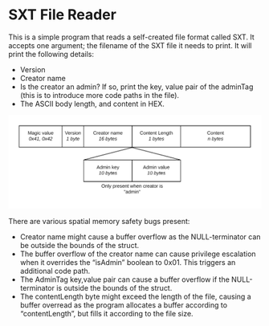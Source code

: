 # SXT File Reader

This is a simple program that reads a self-created file format called SXT. It accepts one argument; the filename of the SXT file it needs to print. It will print the following details:

* Version
* Creator name
* Is the creator an admin? If so, print the key, value pair of the adminTag (this is to introduce more code paths in the file).
* The ASCII body length, and content in HEX.

![alt text](./SXT.png "Logo Title Text 1")


There are various spatial memory safety bugs present:

* Creator name might cause a buffer overflow as the NULL-terminator can be outside the bounds of the struct.
* The buffer overflow of the creator name can cause privilege escalation when it overrides the “isAdmin” boolean to 0x01. This triggers an additional code path.
* The AdminTag key,value pair can cause a buffer overflow if the NULL-terminator is outside the bounds of the struct.
* The contentLength byte might exceed the length of the file, causing a buffer overread as the program allocates a buffer according to “contentLength”, but fills it according to the file size.

